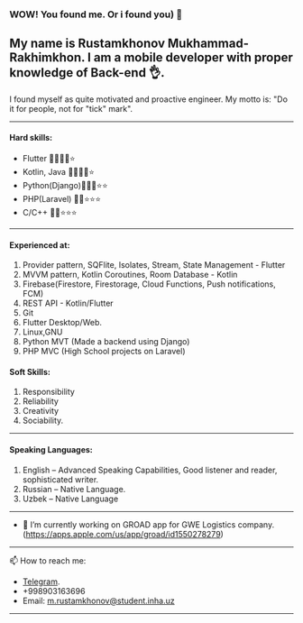 ### WOW! You found me. Or i found you) 👋

## My name is Rustamkhonov Mukhammad-Rakhimkhon. I am a mobile developer with proper knowledge of Back-end 👌. 
I found myself as quite motivated and proactive engineer. My motto is: "Do it for people, not for "tick" mark". 

----------------------------------------
#### Hard skills:

* Flutter       🌟🌟🌟🌟⭐
* Kotlin, Java  🌟🌟🌟🌟⭐
* Python(Django)🌟🌟🌟⭐⭐
* PHP(Laravel)  🌟🌟⭐⭐⭐
* C/C++         🌟🌟⭐⭐⭐
-------------------

#### Experienced at:
1. Provider pattern, SQFlite, Isolates, Stream, State Management - Flutter 
2. MVVM pattern, Kotlin Coroutines, Room Database - Kotlin
4. Firebase(Firestore, Firestorage, Cloud Functions, Push notifications, FCM)
5. REST API - Kotlin/Flutter
6. Git
7. Flutter Desktop/Web.
9. Linux,GNU
10. Python MVT (Made a backend using Django)
11. PHP MVC (High School projects on Laravel)

#### Soft Skills:  
1. Responsibility  
2. Reliability 
3.  Creativity 
4. Sociability.
------------
#### Speaking Languages:  
1. English – Advanced Speaking Capabilities, Good listener and reader, sophisticated 
writer. 
2. Russian – Native Language.  
3. Uzbek – Native Language
-------------------------
- 🔭 I’m currently working on GROAD app for GWE Logistics company. (https://apps.apple.com/us/app/groad/id1550278279)
------------------------
📫 How to reach me: 
  * [Telegram](https://t.me/Yourtoughmango).
  * +998903163696
  * Email: m.rustamkhonov@student.inha.uz
----------------------

<!--
**Mukhammad1999/Mukhammad1999** is a ✨ _special_ ✨ repository because its `README.md` (this file) appears on your GitHub profile.
-----------------





Here are some ideas to get you started:


- 🌱 I’m currently learning ...
- 👯 I’m looking to collaborate on ...
- 🤔 I’m looking for help with ...
- 💬 Ask me about ...
- 📫 How to reach me: ...
- 😄 Pronouns: ...
- ⚡ Fun fact: ...
-->

